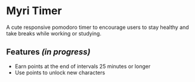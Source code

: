 # Myri Timer
A cute responsive pomodoro timer to encourage users to stay healthy and take breaks while working or studying.

## Features *(in progress)*
* Earn points at the end of intervals 25 minutes or longer
* Use points to unlock new characters
